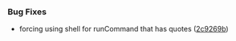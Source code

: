 
### Bug Fixes

* forcing using shell for runCommand that has quotes ([2c9269b](https://github.com/aversini/teeny-js-utilities/commit/2c9269b6a4790b8a107f1b4ca133a23c0db8f15d))


